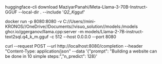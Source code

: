 huggingface-cli download MaziyarPanahi/Meta-Llama-3-70B-Instruct-GGUF --local-dir . --include '*Q2_K*gguf'



docker run -p 8080:8080 -v C://Users//mini-KRONOS//OneDrive//Documents//visuo_solution//models:/models ghcr.io/ggerganov/llama.cpp:server -m models/Llama-2-7B-instruct-text2sql.q4_k_m.gguf -c 512 --host 0.0.0.0 --port 8080


curl --request POST --url http://localhost:8080/completion --header "Content-Type: application/json" --data '{"prompt": "Building a website can be done in 10 simple steps:","n_predict": 128}'